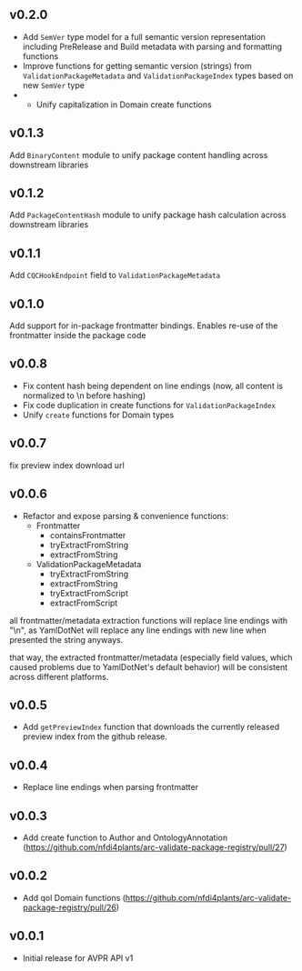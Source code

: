 ## v0.2.0

- Add `SemVer` type model for a full semantic version representation including PreRelease and Build metadata with parsing and formatting functions
- Improve functions for getting semantic version (strings) from `ValidationPackageMetadata` and `ValidationPackageIndex` types based on new `SemVer` type
- - Unify capitalization in Domain create functions

## v0.1.3

Add `BinaryContent` module to unify package content handling across downstream libraries

## v0.1.2

Add `PackageContentHash` module to unify package hash calculation across downstream libraries

## v0.1.1

Add `CQCHookEndpoint` field to `ValidationPackageMetadata`

## v0.1.0

Add support for in-package frontmatter bindings. Enables re-use of the frontmatter inside the package code

## v0.0.8
- Fix content hash being dependent on line endings (now, all content is normalized to \n before hashing)
- Fix code duplication in create functions for `ValidationPackageIndex`
- Unify `create` functions for Domain types

## v0.0.7

fix preview index download url

## v0.0.6

- Refactor and expose parsing & convenience functions:
  - Frontmatter
    - containsFrontmatter
    - tryExtractFromString
    - extractFromString
  - ValidationPackageMetadata
    - tryExtractFromString
    - extractFromString
    - tryExtractFromScript
    - extractFromScript

all frontmatter/metadata extraction functions will replace line endings with "\n", as YamlDotNet will replace any line endings with new line when presented the string anyways.

that way, the extracted frontmatter/metadata (especially field values, which caused problems due to YamlDotNet's default behavior) will be consistent across different platforms.

## v0.0.5

- Add `getPreviewIndex` function that downloads the currently released preview index from the github release.

## v0.0.4

- Replace line endings when parsing frontmatter

## v0.0.3

- Add create function to Author and OntologyAnnotation (https://github.com/nfdi4plants/arc-validate-package-registry/pull/27) 

## v0.0.2

- Add qol Domain functions (https://github.com/nfdi4plants/arc-validate-package-registry/pull/26)

## v0.0.1

- Initial release for AVPR API v1